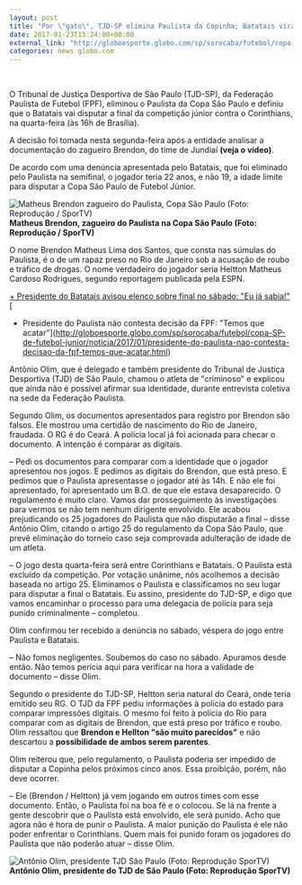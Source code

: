 ```yaml
---
layout: post
title: "Por \"gato\", TJD-SP elimina Paulista da Copinha; Batatais vira finalista"
date: 2017-01-23T15:24:00+00:00
external_link: "http://globoesporte.globo.com/sp/sorocaba/futebol/copa-SP-de-futebol-junior/noticia/2017/01/por-gato-fpf-elimina-paulista-da-copinha-batatais-vira-finalista.html"
categories: news globo.com
---
```

&nbsp;

O Tribunal de Justiça Desportiva de São Paulo (TJD-SP), da Federação Paulista de Futebol (FPF), eliminou o Paulista da Copa São Paulo e definiu que o Batatais vai disputar a final da competição júnior contra o Corinthians, na quarta-feira (às 16h de Brasília).

A decisão foi tomada nesta segunda-feira após a entidade analisar a documentação do zagueiro Brendon, do time de Jundiaí **(veja o vídeo)**.&nbsp;

De acordo com uma denúncia apresentada pelo Batatais, que foi eliminado pelo Paulista na semifinal, o jogador teria 22 anos, e não 19, a idade limite para disputar a Copa São Paulo de Futebol Júnior.

 ![Matheus Brendon zagueiro do Paulista, Copa São Paulo (Foto: Reprodução / SporTV)](http://s2.glbimg.com/loYH3GuTbL2AmNyxmRSQcyUeKNM=/394x0:1295x900/320x320/s.glbimg.com/es/ge/f/original/2017/01/23/brendon_sportv.jpg "Matheus Brendon zagueiro do Paulista, Copa São Paulo (Foto: Reprodução / SporTV)")**Matheus Brendon, zagueiro do Paulista na Copa São Paulo (Foto: Reprodução / SporTV)**

O nome Brendon Matheus Lima dos Santos, que consta nas súmulas do Paulista, é o de um rapaz preso no Rio de Janeiro sob a acusação de roubo e tráfico de drogas. O nome verdadeiro do jogador seria Heltton Matheus Cardoso Rodrigues, segundo reportagem publicada pela ESPN.

[+ Presidente do Batatais avisou elenco sobre final no sábado: "Eu já sabia!"](http://globoesporte.globo.com/sp/ribeirao-preto-e-regiao/futebol/copa-SP-de-futebol-junior/noticia/2017/01/presidente-do-batatais-avisou-elenco-sobre-final-no-sabado-eu-ja-sabia.html)[  
+ Presidente do Paulista não contesta decisão da FPF: "Temos que acatar"](http://globoesporte.globo.com/sp/sorocaba/futebol/copa-SP-de-futebol-junior/noticia/2017/01/presidente-do-paulista-nao-contesta-decisao-da-fpf-temos-que-acatar.html)

Antônio Olim, que é delegado e também presidente do Tribunal de Justiça Desportiva (TJD) de São Paulo, chamou o atleta de "criminoso" e explicou que ainda não é possível afirmar sua identidade, durante entrevista coletiva na sede da Federação Paulista.

Segundo Olim, os documentos apresentados para registro por Brendon são falsos. Ele mostrou uma certidão de nascimento do Rio de Janeiro, fraudada. O RG é do Ceará. A polícia local já foi acionada para checar o documento. A intenção é comparar as digitais.

– Pedi os documentos para comparar com a identidade que o jogador apresentou nos jogos. E pedimos as digitais do Brendon, que está preso. E pedimos que o Paulista apresentasse o jogador até às 14h. E não ele foi apresentado, foi apresentado um B.O. de que ele estava desaparecido. O regulamento é muito claro. Vamos dar prosseguimento às investigações para vermos se não tem nenhum dirigente envolvido. Ele acabou prejudicando os 25 jogadores do Paulista que não disputarão a final – disse Antônio Olim, citando o artigo 25 do regulamento da&nbsp;Copa São Paulo, que prevê eliminação do torneio caso seja comprovada adulteração de idade de um atleta.&nbsp;

– O jogo desta quarta-feira será entre Corinthians e Batatais. O Paulista está excluído da competição. Por votação unânime, nós acolhemos a decisão baseada no artigo 25. Eliminamos o Paulista e classificamos no seu lugar para disputar a final o Batatais. Eu assino, presidente do TJD-SP, e digo que vamos encaminhar o processo para uma delegacia de polícia para seja punido criminalmente – completou.

Olim confirmou ter recebido a denúncia no sábado, véspera do jogo entre Paulista e Batatais.

– Não fomos negligentes. Soubemos do caso no sábado. Apuramos desde então. Não temos perícia aqui para verificar na hora a validade de documento – disse Olim.

Segundo o presidente do TJD-SP, Heltton seria natural do Ceará, onde teria emitido seu RG. O TJD da FPF pediu informações à polícia do estado para comparar impressões digitais. O mesmo foi feito à polícia do Rio para comparar com as digitais de Brendon, que está preso por tráfico e roubo. Olim ressaltou que **Brendon e Hellton "são muito parecidos"** e não descartou a **possibilidade de ambos serem parentes**.

Olim reiterou que, pelo regulamento, o Paulista poderia ser impedido de disputar a Copinha pelos próximos cinco anos. Essa proibição, porém, não deve ocorrer.

– Ele (Brendon / Heltton) já vem jogando em outros times com esse documento. Então, o Paulista foi na boa fé e o colocou. Se lá na frente a gente descobrir que o Paulista está envolvido, ele será punido. Acho que agora não é hora de punir o Paulista. A maior punição do Paulista é ele não poder enfrentar o Corinthians. Quem mais foi punido foram os jogadores do Paulista que não poderão atuar – disse Olim.

 ![Antônio Olim, presidente TJD São Paulo (Foto: Reprodução SporTV)](http://s2.glbimg.com/-lnDpS_QAnr5p4JR6I1Z4elDTjU=/0x42:1177x725/690x400/s.glbimg.com/es/ge/f/original/2017/01/23/antonioolim.jpg "Antônio Olim, presidente TJD São Paulo (Foto: Reprodução SporTV)")**Antônio Olim, presidente do TJD de São Paulo (Foto: Reprodução SporTV)**


